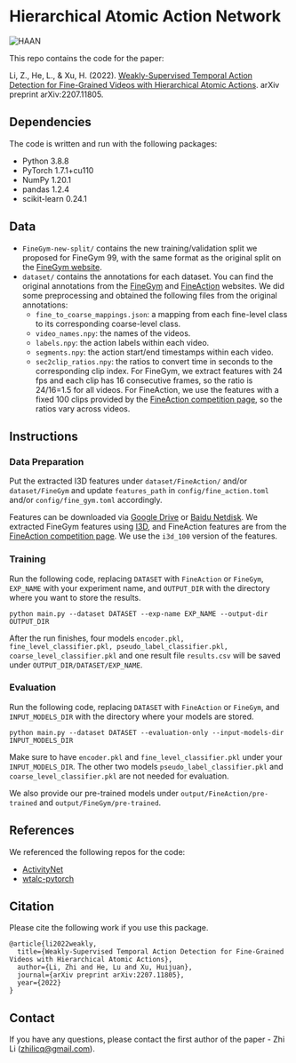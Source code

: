 # Hierarchical Atomic Action Network
![HAAN](https://user-images.githubusercontent.com/39921289/184747673-62577404-06b2-47a1-b6a5-96300e7303b6.png)

This repo contains the code for the paper:

Li, Z., He, L., & Xu, H. (2022). [Weakly-Supervised Temporal Action Detection for Fine-Grained Videos with Hierarchical Atomic Actions](https://arxiv.org/abs/2207.11805). arXiv preprint arXiv:2207.11805.


## Dependencies
The code is written and run with the following packages:
* Python 3.8.8
* PyTorch 1.7.1+cu110
* NumPy 1.20.1
* pandas 1.2.4
* scikit-learn 0.24.1


## Data
* `FineGym-new-split/` contains the new training/validation split we proposed for FineGym 99, with the same format as the original split on the [FineGym website](https://sdolivia.github.io/FineGym/).
* `dataset/` contains the annotations for each dataset. You can find the original annotations from the [FineGym](https://sdolivia.github.io/FineGym/) and [FineAction](https://deeperaction.github.io/datasets/fineaction.html) websites. We did some preprocessing and obtained the following files from the original annotations:
    * `fine_to_coarse_mappings.json`: a mapping from each fine-level class to its corresponding coarse-level class.
    * `video_names.npy`: the names of the videos.
    * `labels.npy`: the action labels within each video.
    * `segments.npy`: the action start/end timestamps within each video.
    * `sec2clip_ratios.npy`: the ratios to convert time in seconds to the corresponding clip index. For FineGym, we extract features with 24 fps and each clip has 16 consecutive frames, so the ratio is 24/16=1.5 for all videos. For FineAction, we use the features with a fixed 100 clips provided by the [FineAction competition page](https://codalab.lisn.upsaclay.fr/competitions/4386), so the ratios vary across videos.


## Instructions
### Data Preparation
Put the extracted I3D features under `dataset/FineAction/` and/or `dataset/FineGym` and update `features_path` in `config/fine_action.toml` and/or `config/fine_gym.toml` accordingly.

Features can be downloaded via [Google Drive](https://drive.google.com/drive/folders/1IXh0k68j2m6bftQxgJMfkkhqRe0xyqnq?usp=sharing) or [Baidu Netdisk](https://pan.baidu.com/s/1NuYVp8NKcZO-DMqB-FBIRg?pwd=8fy7). We extracted FineGym features using [I3D](https://github.com/tomrunia/PyTorchConv3D), and FineAction features are from the [FineAction competition page](https://codalab.lisn.upsaclay.fr/competitions/4386). We use the `i3d_100` version of the features.
### Training
Run the following code, replacing `DATASET` with `FineAction` or `FineGym`, `EXP_NAME` with your experiment name, and `OUTPUT_DIR` with the directory where you want to store the results.
```
python main.py --dataset DATASET --exp-name EXP_NAME --output-dir OUTPUT_DIR
```
After the run finishes, four models `encoder.pkl, fine_level_classifier.pkl, pseudo_label_classifier.pkl, coarse_level_classifier.pkl` and one result file `results.csv` will be saved under `OUTPUT_DIR/DATASET/EXP_NAME`.
### Evaluation
Run the following code, replacing `DATASET` with `FineAction` or `FineGym`, and `INPUT_MODELS_DIR` with the directory where your models are stored.
```
python main.py --dataset DATASET --evaluation-only --input-models-dir INPUT_MODELS_DIR
```
Make sure to have `encoder.pkl` and `fine_level_classifier.pkl` under your `INPUT_MODELS_DIR`. The other two models `pseudo_label_classifier.pkl` and `coarse_level_classifier.pkl` are not needed for evaluation.

We also provide our pre-trained models under `output/FineAction/pre-trained` and `output/FineGym/pre-trained`.


## References
We referenced the following repos for the code:
* [ActivityNet](https://github.com/activitynet/ActivityNet)
* [wtalc-pytorch](https://github.com/sujoyp/wtalc-pytorch)


## Citation
Please cite the following work if you use this package.
```
@article{li2022weakly,
  title={Weakly-Supervised Temporal Action Detection for Fine-Grained Videos with Hierarchical Atomic Actions},
  author={Li, Zhi and He, Lu and Xu, Huijuan},
  journal={arXiv preprint arXiv:2207.11805},
  year={2022}
}
```


## Contact
If you have any questions, please contact the first author of the paper - Zhi Li (zhilicq@gmail.com).
